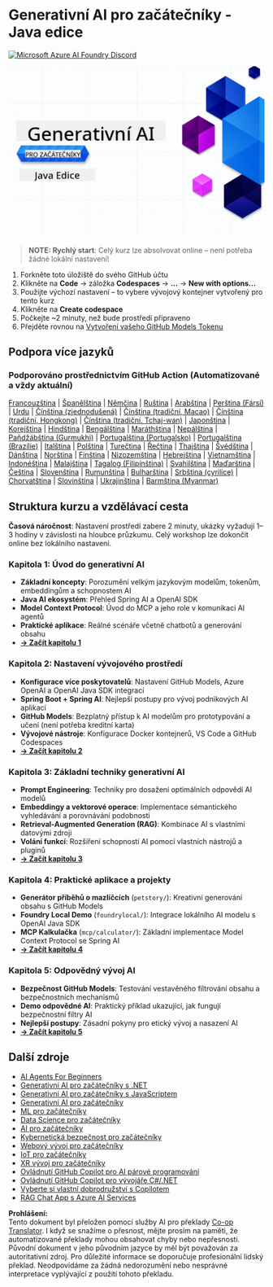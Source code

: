 <!--
CO_OP_TRANSLATOR_METADATA:
{
  "original_hash": "0f080f1f2a635610b5f6eff5a58a9590",
  "translation_date": "2025-07-25T07:54:16+00:00",
  "source_file": "README.md",
  "language_code": "cs"
}
-->
# Generativní AI pro začátečníky - Java edice
[![Microsoft Azure AI Foundry Discord](https://dcbadge.limes.pink/api/server/ByRwuEEgH4)](https://discord.com/invite/ByRwuEEgH4)

![Generativní AI pro začátečníky - Java edice](../../translated_images/beg-genai-series.61edc4a6b2cc54284fa2d70eda26dc0ca2669e26e49655b842ea799cd6e16d2a.cs.png)

> **NOTE: Rychlý start**: Celý kurz lze absolvovat online – není potřeba žádné lokální nastavení!
1. Forkněte toto úložiště do svého GitHub účtu
2. Klikněte na **Code** → záložka **Codespaces** → **...** → **New with options...**
3. Použijte výchozí nastavení – to vybere vývojový kontejner vytvořený pro tento kurz
4. Klikněte na **Create codespace**
5. Počkejte ~2 minuty, než bude prostředí připraveno
6. Přejděte rovnou na [Vytvoření vašeho GitHub Models Tokenu](./02-SetupDevEnvironment/README.md#step-2-create-a-github-personal-access-token)

## Podpora více jazyků

### Podporováno prostřednictvím GitHub Action (Automatizované a vždy aktuální)

[Francouzština](../fr/README.md) | [Španělština](../es/README.md) | [Němčina](../de/README.md) | [Ruština](../ru/README.md) | [Arabština](../ar/README.md) | [Perština (Fársí)](../fa/README.md) | [Urdu](../ur/README.md) | [Čínština (zjednodušená)](../zh/README.md) | [Čínština (tradiční, Macao)](../mo/README.md) | [Čínština (tradiční, Hongkong)](../hk/README.md) | [Čínština (tradiční, Tchaj-wan)](../tw/README.md) | [Japonština](../ja/README.md) | [Korejština](../ko/README.md) | [Hindština](../hi/README.md) | [Bengálština](../bn/README.md) | [Maráthština](../mr/README.md) | [Nepálština](../ne/README.md) | [Paňdžábština (Gurmukhi)](../pa/README.md) | [Portugalština (Portugalsko)](../pt/README.md) | [Portugalština (Brazílie)](../br/README.md) | [Italština](../it/README.md) | [Polština](../pl/README.md) | [Turečtina](../tr/README.md) | [Řečtina](../el/README.md) | [Thajština](../th/README.md) | [Švédština](../sv/README.md) | [Dánština](../da/README.md) | [Norština](../no/README.md) | [Finština](../fi/README.md) | [Nizozemština](../nl/README.md) | [Hebrejština](../he/README.md) | [Vietnamština](../vi/README.md) | [Indonéština](../id/README.md) | [Malajština](../ms/README.md) | [Tagalog (Filipínština)](../tl/README.md) | [Svahilština](../sw/README.md) | [Maďarština](../hu/README.md) | [Čeština](./README.md) | [Slovenština](../sk/README.md) | [Rumunština](../ro/README.md) | [Bulharština](../bg/README.md) | [Srbština (cyrilice)](../sr/README.md) | [Chorvatština](../hr/README.md) | [Slovinština](../sl/README.md) | [Ukrajinština](../uk/README.md) | [Barmština (Myanmar)](../my/README.md)

## Struktura kurzu a vzdělávací cesta

**Časová náročnost**: Nastavení prostředí zabere 2 minuty, ukázky vyžadují 1–3 hodiny v závislosti na hloubce průzkumu. Celý workshop lze dokončit online bez lokálního nastavení.

### **Kapitola 1: Úvod do generativní AI**
- **Základní koncepty**: Porozumění velkým jazykovým modelům, tokenům, embeddingům a schopnostem AI
- **Java AI ekosystém**: Přehled Spring AI a OpenAI SDK
- **Model Context Protocol**: Úvod do MCP a jeho role v komunikaci AI agentů
- **Praktické aplikace**: Reálné scénáře včetně chatbotů a generování obsahu
- **[→ Začít kapitolu 1](./01-IntroToGenAI/README.md)**

### **Kapitola 2: Nastavení vývojového prostředí**
- **Konfigurace více poskytovatelů**: Nastavení GitHub Models, Azure OpenAI a OpenAI Java SDK integrací
- **Spring Boot + Spring AI**: Nejlepší postupy pro vývoj podnikových AI aplikací
- **GitHub Models**: Bezplatný přístup k AI modelům pro prototypování a učení (není potřeba kreditní karta)
- **Vývojové nástroje**: Konfigurace Docker kontejnerů, VS Code a GitHub Codespaces
- **[→ Začít kapitolu 2](./02-SetupDevEnvironment/README.md)**

### **Kapitola 3: Základní techniky generativní AI**
- **Prompt Engineering**: Techniky pro dosažení optimálních odpovědí AI modelů
- **Embeddingy a vektorové operace**: Implementace sémantického vyhledávání a porovnávání podobnosti
- **Retrieval-Augmented Generation (RAG)**: Kombinace AI s vlastními datovými zdroji
- **Volání funkcí**: Rozšíření schopností AI pomocí vlastních nástrojů a pluginů
- **[→ Začít kapitolu 3](./03-CoreGenerativeAITechniques/README.md)**

### **Kapitola 4: Praktické aplikace a projekty**
- **Generátor příběhů o mazlíčcích** (`petstory/`): Kreativní generování obsahu s GitHub Models
- **Foundry Local Demo** (`foundrylocal/`): Integrace lokálního AI modelu s OpenAI Java SDK
- **MCP Kalkulačka** (`mcp/calculator/`): Základní implementace Model Context Protocol se Spring AI
- **[→ Začít kapitolu 4](./04-PracticalSamples/README.md)**

### **Kapitola 5: Odpovědný vývoj AI**
- **Bezpečnost GitHub Models**: Testování vestavěného filtrování obsahu a bezpečnostních mechanismů
- **Demo odpovědné AI**: Praktický příklad ukazující, jak fungují bezpečnostní filtry AI
- **Nejlepší postupy**: Zásadní pokyny pro etický vývoj a nasazení AI
- **[→ Začít kapitolu 5](./05-ResponsibleGenAI/README.md)**

## Další zdroje 

- [AI Agents For Beginners](https://github.com/microsoft/ai-agents-for-beginners)
- [Generativní AI pro začátečníky s .NET](https://github.com/microsoft/Generative-AI-for-beginners-dotnet)
- [Generativní AI pro začátečníky s JavaScriptem](https://github.com/microsoft/generative-ai-with-javascript)
- [Generativní AI pro začátečníky](https://github.com/microsoft/generative-ai-for-beginners)
- [ML pro začátečníky](https://aka.ms/ml-beginners)
- [Data Science pro začátečníky](https://aka.ms/datascience-beginners)
- [AI pro začátečníky](https://aka.ms/ai-beginners)
- [Kybernetická bezpečnost pro začátečníky](https://github.com/microsoft/Security-101)
- [Webový vývoj pro začátečníky](https://aka.ms/webdev-beginners)
- [IoT pro začátečníky](https://aka.ms/iot-beginners)
- [XR vývoj pro začátečníky](https://github.com/microsoft/xr-development-for-beginners)
- [Ovládnutí GitHub Copilot pro AI párové programování](https://aka.ms/GitHubCopilotAI)
- [Ovládnutí GitHub Copilot pro vývojáře C#/.NET](https://github.com/microsoft/mastering-github-copilot-for-dotnet-csharp-developers)
- [Vyberte si vlastní dobrodružství s Copilotem](https://github.com/microsoft/CopilotAdventures)
- [RAG Chat App s Azure AI Services](https://github.com/Azure-Samples/azure-search-openai-demo-java)

**Prohlášení:**  
Tento dokument byl přeložen pomocí služby AI pro překlady [Co-op Translator](https://github.com/Azure/co-op-translator). I když se snažíme o přesnost, mějte prosím na paměti, že automatizované překlady mohou obsahovat chyby nebo nepřesnosti. Původní dokument v jeho původním jazyce by měl být považován za autoritativní zdroj. Pro důležité informace se doporučuje profesionální lidský překlad. Neodpovídáme za žádná nedorozumění nebo nesprávné interpretace vyplývající z použití tohoto překladu.